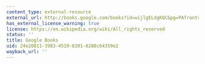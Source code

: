 ```yaml
---
content_type: external-resource
external_url: http://books.google.com/books?id=wijlgELdgKQC&pg=PAfrontcover
has_external_license_warning: true
license: https://en.wikipedia.org/wiki/All_rights_reserved
status: ''
title: Google Books
uid: 24e20811-3983-4510-8301-6208c64359e2
wayback_url: ''
---
```

